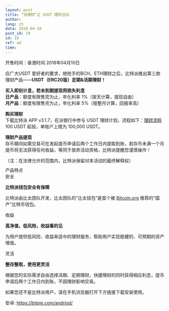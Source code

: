 ```yaml
---
layout: post
title: “派理财”之 USDT 理财活动
author: 
lang: zh
data: 2018-04-10
post_id: 19
id: 19
ref: ad
time: 
---
```


开售时间：香港时间 2018年04月10日 

应广大USDT 爱好者的要求，继抢手的BCH，ETH理财之后，比特派推出第三款理财产品——<strong>USDT（ERC20版）定期&活期理财！</strong><br/>

<strong>买入即刻计息，若未到期提现将损失利息</strong><br/>
<strong>日产品</strong>：额度有限售完为止，年化利率 1%（按天计算，提现自由）<br/>
<strong>月产品</strong>：额度有限售完为止，年化利率 5%（按整月计算，回报率高）

<strong>购买理财</strong><br/>
下载比特派 APP v3.1.7，在派银行中参与 USDT 理财计划，流程如下：<a href="http://docs.bitpie.com/zh_CN/latest/financialPlan/index.html" target="_blank">理财流程</a><br/>
100 USDT 起投，单账户上限为 100,000 USDT。

<strong>理财产品提现</strong><br/>
存币期间如需交易可在发起提币申请后两个工作日内提取到账，若存币未满一个月提币将无法获得任何收益，等同于放弃活动资格，比特派提醒您谨慎操作！<br/>
<p class="content-bch-info" style="margin-bottom:10px">（注：在法律允许的范围内，比特派保留对本活动的最终解释权）</p>

<div class="box_1">
<div class="div_h5"><span>产品特点</span></div>
<div class="t1">
<div class="div_safe">
安全
</div>
<div class="safe_info">
<p class="safe_info_p"><strong>比特派钱包安全有保障</strong></p>
<p>比特派由比太团队开发，比太团队的“比太钱包”是首个被 <a href="https://bitcoin.org/en/wallets/desktop/windows/bither/" target="_blank">Bitcoin.org</a> 推荐的“国产”比特币钱包。</p>

</div>
</div>


<div class="t1">
<div class="div_safe">
收益
</div>
<div class="safe_info">
<p class="safe_info_p"> <strong>高净值，低风险，收益看的见</strong></p>
<p>为用户提供低风险、收益率适中的理财服务，帮助用户实现稳健的、可预期的资产增值。
</p>

</div>
</div>


<div class="t1 end">
<div class="div_safe">
灵活
</div>
<div class="safe_info">
<p class="safe_info_p"> <strong>整存整取，使用更灵活</strong></p>
<p>根据您的实际需求自由选择活期、定期理财，快捷理财的同时获得相应利息，提币申请后两个工作日内到账，不因理财影响交易。
</p>

</div>
</div>

</div>

<p class="content-bch-p">如果您还不是比特派用户，请在手机浏览器打开下方链接下载安装使用。</p>

<p class="content-bch-p bch-download">安卓: <a class="link_app android" href="https://bitpie.com/android/" target="_blank">https://bitpie.com/andriod/</a><br/>



